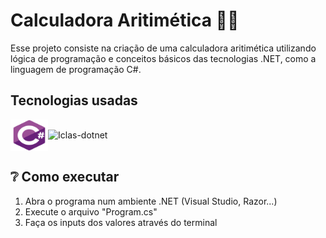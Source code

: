 # Calculadora Aritimética 📱🔢
Esse projeto consiste na criação de uma calculadora aritimética utilizando lógica de programação e conceitos básicos das tecnologias .NET, como a linguagem de programação C#.

## Tecnologias usadas
<img align="center" alt="Iclas-Csharp" height="50" width="60" src="https://raw.githubusercontent.com/devicons/devicon/master/icons/csharp/csharp-original.svg"><img height ="60" width="50" alt="Iclas-dotnet" align="center" src="https://cdn.jsdelivr.net/gh/devicons/devicon@latest/icons/dot-net/dot-net-original-wordmark.svg"/>

## ❔ Como executar
1. Abra o programa num ambiente .NET (Visual Studio, Razor...)
2. Execute o arquivo "Program.cs"
3. Faça os inputs dos valores através do terminal


